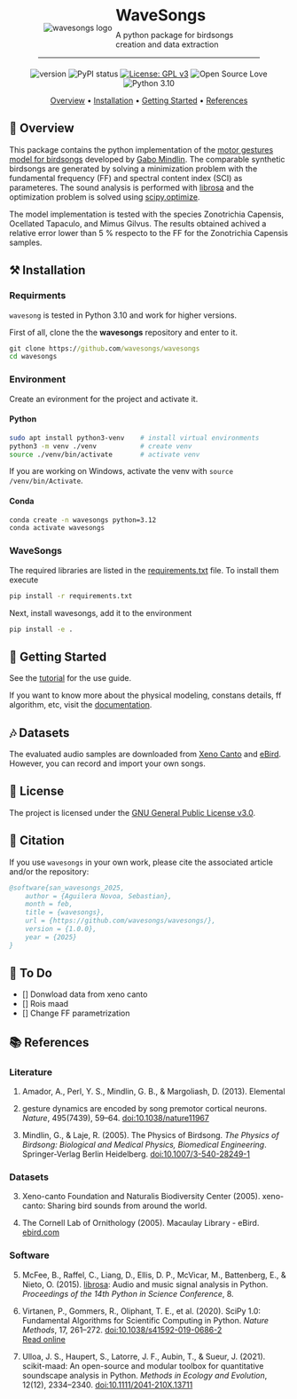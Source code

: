 <div class="container" style="display: flex; align-items: center; justify-content: space-between; max-width: 70%; min-width: 400px ; margin: 0 auto; padding: 10px 0 15px 0; border-bottom: 1px solid">
    <div class="image-container" style="flex: 1; padding: 0 0 0 10px;">
        <img src="" alt="wavesongs logo" style="max-width: 100%; height: auto; display: block;">
    </div>
    <div class="text-container" style="flex: 2;">
        <h1 style="margin: 0; padding: 0 0 5px 0; border-bottom: 0">WaveSongs</h1>
        <p style="margin: 0; padding: 5px 0 0 0;">A python package for birdsongs creation and data extraction</p>
    </div>
</div>


<div align='center' style="margin: 20px 0 0px 0">

![version](https://img.shields.io/badge/version-1.0.0-008000)
![PyPI status](https://img.shields.io/pypi/status/ansicolortags.svg)
[![License: GPL v3](https://img.shields.io/badge/license-GPLv3-blue.svg)](https://www.gnu.org/Licenses/gpl-3.0)
![Open Source Love](https://img.shields.io/badge/open%20source-♡-lightgrey)
![Python 3.10](https://img.shields.io/badge/python->=3.10%20-blue.svg)
<!-- [![Binder](https://mybinder.org/badge_logo.svg)](https://mybinder.org/v2/gh/wavesongs/wavesongs/HEAD?urlpath=%2Fdoc%2Ftree%2Ftest.ipynb) -->

[Overview](#overview) •
[Installation](#installation) •
[Getting Started](#getting-started) •
[References](#references)
</div>

## 🔎 Overview

This package contains the python implementation of the [motor gestures model for birdsongs](http://www.lsd.df.uba.ar/papers/simplemotorgestures.pdf) developed by [Gabo Mindlin](https://scholar.google.com.ar/citations?user=gMzZPngAAAAJ&hl=en). The comparable synthetic birdsongs are generated by solving a minimization problem with the fundamental frequency (FF) and spectral content index (SCI) as parameteres. The sound analysis is performed with [librosa](https://librosa.org/) and the optimization problem is solved using [scipy.optimize](https://docs.scipy.org/doc/scipy/tutorial/optimize.html). 

The model implementation is tested with the species Zonotrichia Capensis, Ocellated Tapaculo, and Mimus Gilvus. The results obtained achived a relative error lower than 5 % respecto to the FF for the Zonotrichia Capensis samples.

## ⚒️ Installation

### Requirments

`wavesong` is tested in Python 3.10 and work for higher versions. 


First of all, clone the the **wavesongs** repository and enter to it.

```bat
git clone https://github.com/wavesongs/wavesongs
cd wavesongs
```


### Environment

Create an evironment for the project and activate it.

#### Python

```bash
sudo apt install python3-venv    # install virtual environments
python3 -m venv ./venv           # create venv
source ./venv/bin/activate       # activate venv
```

If you are working on Windows, activate the venv with ```source /venv/bin/Activate```.

#### Conda

```bash
conda create -n wavesongs python=3.12
conda activate wavesongs
```

<!-- #### Docker

In process...

```bash
docker build --tag wavesongs .
docker run --detach wavesongs
``` -->

### WaveSongs

The required libraries are listed in the [requirements.txt](./requirements.txt) file. To install them execute

```bash
pip install -r requirements.txt
```

Next, install wavesongs, add it to the environment


```bash
pip install -e .
``` 

<!-- 
1. `pip`:

2. [`poetry`](https://python-poetry.org/):


    ```bat
    sudo apt update
    sudo apt install pipx
    pipx ensurepath
    ```

    You can install poetry with `pipx install poetry`. For more information visit [Installing pipx](https://pipx.pypa.io/stable/installation/#installing-pipx). 
    
    Finally, install **wavesongs**

    ```bat
    poetry install
    ```

    Reset the kernel or IDE. -->

## 💪 Getting Started

See the [tutorial](./Tutorial.ipynb) for the use guide. 




If you want to know more about the physical modeling, constans details, ff algorithm, etc, visit the [documentation](./).

## 🎶 Datasets

The evaluated audio samples are downloaded from [Xeno Canto](https://xeno-canto.org/) and [eBird](https://ebird.org/home). However, you can record and import your own songs.

## 📜 License

The project is licensed under the [GNU General Public License v3.0](./LICENSE).

## 📒 Citation

If you use `wavesongs` in your own work, please cite the associated article and/or the repository:

```bibtex
@software{san_wavesongs_2025,
    author = {Aguilera Novoa, Sebastian},
    month = feb,
    title = {wavesongs},
    url = {https://github.com/wavesongs/wavesongs/},
    version = {1.0.0},
    year = {2025}
}
```

## 📝 To Do

- [] Donwload data from xeno canto
- [] Rois maad
- [] Change FF parametrization 


## 📚 References

### Literature

1. Amador, A., Perl, Y. S., Mindlin, G. B., & Margoliash, D. (2013). Elemental 
5. gesture dynamics are encoded by song premotor cortical neurons. *Nature*, 495(7439), 59–64. [doi:10.1038/nature11967](https://doi.org/10.1038/nature11967)  

2. Mindlin, G., & Laje, R. (2005). The Physics of Birdsong. *The Physics of Birdsong: Biological and Medical Physics, Biomedical Engineering*. Springer-Verlag Berlin Heidelberg. [doi:10.1007/3-540-28249-1](https://doi.org/10.1007/3-540-28249-1)

### Datasets

3. Xeno-canto Foundation and Naturalis Biodiversity Center (2005). xeno-canto: Sharing bird sounds from around the world.  

4. The Cornell Lab of Ornithology (2005). Macaulay Library - eBird. [ebird.com](https://ebird.com)

### Software

5. McFee, B., Raffel, C., Liang, D., Ellis, D. P., McVicar, M., Battenberg, E., & Nieto, O. (2015). [librosa](https://librosa.org/): Audio and music signal analysis in Python. *Proceedings of the 14th Python in Science Conference*, 8.  

6. Virtanen, P., Gommers, R., Oliphant, T. E., et al. (2020). SciPy 1.0: Fundamental Algorithms for Scientific Computing in Python. *Nature Methods*, 17, 261–272. [doi:10.1038/s41592-019-0686-2](https://doi.org/10.1038/s41592-019-0686-2)  
[Read online](https://rdcu.be/b08Wh)

7. Ulloa, J. S., Haupert, S., Latorre, J. F., Aubin, T., & Sueur, J. (2021). scikit-maad: An open-source and modular toolbox for quantitative soundscape analysis in Python. *Methods in Ecology and Evolution*, 12(12), 2334–2340. [doi:10.1111/2041-210X.13711](https://doi.org/10.1111/2041-210X.13711)  
